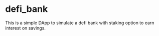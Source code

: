 # defi_bank


This is a simple DApp to simulate a defi bank with staking option to earn interest on savings.
